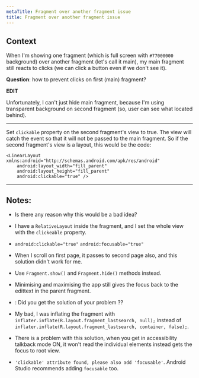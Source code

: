 ```yaml
---
metaTitle: Fragment over another fragment issue
title: Fragment over another fragment issue
---
```


## Context

When I'm showing one fragment (which is full screen with `#77000000` background) over another fragment (let's call it main), my main fragment still reacts to clicks (we can click a button even if we don't see it).


**Question**: how to prevent clicks on first (main) fragment?


**EDIT**


Unfortunately, I can't just hide main fragment, because I'm using transparent background on second fragment (so, user can see what located behind).



---

Set `clickable` property on the second fragment's view to true. The view will catch the event so that it will not be passed to the main fragment. So if the second fragment's view is a layout, this would be the code:



```
<LinearLayout xmlns:android="http://schemas.android.com/apk/res/android"
    android:layout_width="fill_parent"
    android:layout_height="fill_parent"
    android:clickable="true" />

```


---

## Notes:

- Is there any reason why this would be a bad idea?


- I have a `RelativeLayout` inside the fragment, and I set the whole view with the `clickeable` property.


- `android:clickable="true"`
`android:focusable="true"`


- When I scroll on first page, it passes to second page also, and this solution didn't work for me.


- Use `Fragment.show()` and `Fragment.hide()` methods instead.


- Minimising and maximising the app still gives the focus back to the edittext in the parent fragment.


- : Did you get the solution of your problem ??


- My bad, I was inflating the fragment with `inflater.inflate(R.layout.fragment_lastsearch, null);` instead of `inflater.inflate(R.layout.fragment_lastsearch, container, false);`.


- There is a problem with this solution, when you get in accessibility talkback mode ON, it won't read the individual elements instead gets the focus to root view.


- `'clickable' attribute found, please also add 'focusable'`. Android Studio recommends adding `focusable` too.


